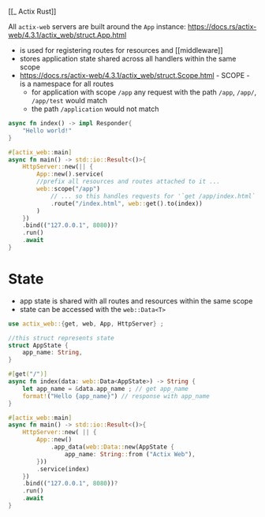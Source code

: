 [[_ Actix Rust]]

All `actix-web` servers are built around the `App` instance:
https://docs.rs/actix-web/4.3.1/actix_web/struct.App.html

- is used for registering routes  for resources and [[middleware]] 
- stores application state shared across all handlers within the same scope
- https://docs.rs/actix-web/4.3.1/actix_web/struct.Scope.html - SCOPE - is a namespace for all routes
	- for application with scope `/app` any request with the path `/app`, `/app/`, `/app/test` would match
	- the path `/application` would not match

```rust
async fn index() -> impl Responder{
	"Hello world!"
}

#[actix_web::main]
async fn main() -> std::io::Result<()>{
	HttpServer::new(|| {
		App::new().service(
		//prefix all resources and routes attached to it ...
		web::scope("/app")
			// ... so this handles requests for '`get /app/index.html`'
			.route("/index.html", web::get().to(index))
		)
	})
	.bind(("127.0.0.1", 8080))?
	.run()
	.await
}
```

# State
- app state is shared with all routes and resources within the same scope
- state can be accessed with the `web::Data<T>`

```rust
use actix_web::{get, web, App, HttpServer} ;

//this struct represents state
struct AppState {
	app_name: String,
}

#[get("/")]
async fn index(data: web::Data<AppState>) -> String {
	let app_name = &data.app_name ; // get app_name
	format!("Hello {app_name}") // response with app_name
}

#[actix_web::main]
async fn main() -> std::io::Result<()>{
	HttpServer::new( || {
		App::new()
			.app_data(web::Data::new(AppState {
				app_name: String::from ("Actix Web"),
		}))
		.service(index)
	})
	.bind(("127.0.0.1", 8080))?
	.run()
	.await
}
```



